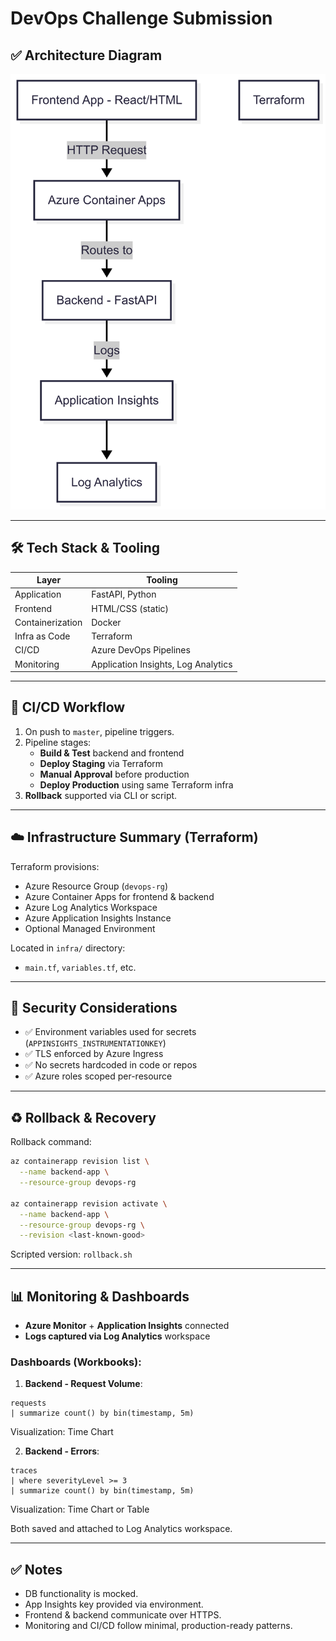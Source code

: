 # DevOps Challenge Submission

## ✅ Architecture Diagram

![Architecture Diagram](docs/architecture.png)

---

## 🛠 Tech Stack & Tooling

| Layer | Tooling |
|-------|---------|
| Application | FastAPI, Python |
| Frontend | HTML/CSS (static) |
| Containerization | Docker |
| Infra as Code | Terraform |
| CI/CD | Azure DevOps Pipelines |
| Monitoring | Application Insights, Log Analytics |

---

## 🔄 CI/CD Workflow

1. On push to `master`, pipeline triggers.
2. Pipeline stages:
   - **Build & Test** backend and frontend
   - **Deploy Staging** via Terraform
   - **Manual Approval** before production
   - **Deploy Production** using same Terraform infra
3. **Rollback** supported via CLI or script.

---

## ☁️ Infrastructure Summary (Terraform)

Terraform provisions:
- Azure Resource Group (`devops-rg`)
- Azure Container Apps for frontend & backend
- Azure Log Analytics Workspace
- Azure Application Insights Instance
- Optional Managed Environment

Located in `infra/` directory:
- `main.tf`, `variables.tf`, etc.

---

## 🔐 Security Considerations

- ✅ Environment variables used for secrets (`APPINSIGHTS_INSTRUMENTATIONKEY`)
- ✅ TLS enforced by Azure Ingress
- ✅ No secrets hardcoded in code or repos
- ✅ Azure roles scoped per-resource

---

## ♻️ Rollback & Recovery

Rollback command:
```bash
az containerapp revision list \
  --name backend-app \
  --resource-group devops-rg

az containerapp revision activate \
  --name backend-app \
  --resource-group devops-rg \
  --revision <last-known-good>
```

Scripted version: `rollback.sh`

---

## 📊 Monitoring & Dashboards

- **Azure Monitor** + **Application Insights** connected
- **Logs captured via Log Analytics** workspace

### Dashboards (Workbooks):
1. **Backend - Request Volume**:
```kusto
requests
| summarize count() by bin(timestamp, 5m)
```
Visualization: Time Chart

2. **Backend - Errors**:
```kusto
traces
| where severityLevel >= 3
| summarize count() by bin(timestamp, 5m)
```
Visualization: Time Chart or Table

Both saved and attached to Log Analytics workspace.

---

## ✅ Notes
- DB functionality is mocked.
- App Insights key provided via environment.
- Frontend & backend communicate over HTTPS.
- Monitoring and CI/CD follow minimal, production-ready patterns.

